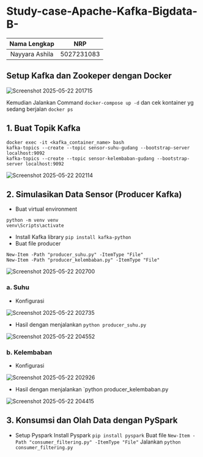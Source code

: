 # Study-case-Apache-Kafka-Bigdata-B-

| Nama Lengkap              | NRP           |
| :-----------------------: | :-----------: |
| Nayyara Ashila        | 5027231083    |


## Setup Kafka dan Zookeper dengan Docker
![Screenshot 2025-05-22 201715](https://github.com/user-attachments/assets/351e344d-5487-463f-ad68-81b287e01114)

Kemudian Jalankan Command `docker-compose up -d`
dan cek kontainer yg sedang berjalan `docker ps`

## 1. Buat Topik Kafka

```
docker exec -it <kafka_container_name> bash
kafka-topics --create --topic sensor-suhu-gudang --bootstrap-server localhost:9092
kafka-topics --create --topic sensor-kelembaban-gudang --bootstrap-server localhost:9092
```

![Screenshot 2025-05-22 202114](https://github.com/user-attachments/assets/d9906629-3239-4db3-876b-267d3df46223)

## 2. Simulasikan Data Sensor (Producer Kafka)
- Buat virtual environment
```
python -m venv venv
venv\Scripts\activate 
```
- Install Kafka library
```pip install kafka-python```
- Buat file producer
```
New-Item -Path "producer_suhu.py" -ItemType "File"
New-Item -Path "producer_kelembaban.py" -ItemType "File"
```
  
![Screenshot 2025-05-22 202700](https://github.com/user-attachments/assets/94bd3c89-25d3-4bc2-9552-d8579e8f4d87)

 ### a. Suhu
* Konfigurasi

![Screenshot 2025-05-22 202735](https://github.com/user-attachments/assets/eed59054-007d-49b0-8825-710e0f04e181)

* Hasil dengan menjalankan `python producer_suhu.py`
  
![Screenshot 2025-05-22 204552](https://github.com/user-attachments/assets/c0478d91-7b06-4901-8f38-be1c4f71e9ca)


 ### b. Kelembaban
 * Konfigurasi
   
![Screenshot 2025-05-22 202926](https://github.com/user-attachments/assets/cf134b40-2606-4b04-adc4-84bdf9624a61)

* Hasil dengan menjalankan `python producer_kelembaban.py

![Screenshot 2025-05-22 204415](https://github.com/user-attachments/assets/7f67fd07-f5d8-46f7-8ad5-866b386cbb9e)

## 3. Konsumsi dan Olah Data dengan PySpark

* Setup Pyspark
Install Pyspark `pip install pyspark`
Buat file `New-Item -Path "consumer_filtering.py" -ItemType "File"`
Jalankan `python consumer_filtering.py`
